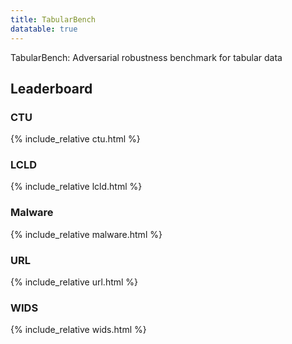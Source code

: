```yaml
---
title: TabularBench
datatable: true
---
```

<link rel="stylesheet" type="text/css" href="https://cdn.datatables.net/1.10.21/css/jquery.dataTables.min.css" />
<script src="https://code.jquery.com/jquery-3.5.1.js"></script>
<script src="https://cdn.datatables.net/1.10.21/js/jquery.dataTables.min.js"></script>

TabularBench: Adversarial robustness benchmark for tabular data

## Leaderboard

### CTU

{% include_relative ctu.html %}

### LCLD

{% include_relative lcld.html %}

### Malware

{% include_relative malware.html %}

### URL

{% include_relative url.html %}

### WIDS

{% include_relative wids.html %}

<script>
    $('table').DataTable({"bPaginate": false,})
</script>
